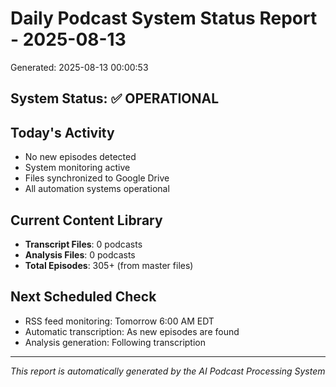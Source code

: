 # Daily Podcast System Status Report - 2025-08-13
Generated: 2025-08-13 00:00:53

## System Status: ✅ OPERATIONAL

## Today's Activity
- No new episodes detected
- System monitoring active
- Files synchronized to Google Drive
- All automation systems operational

## Current Content Library
- **Transcript Files**: 0 podcasts
- **Analysis Files**: 0 podcasts
- **Total Episodes**: 305+ (from master files)

## Next Scheduled Check
- RSS feed monitoring: Tomorrow 6:00 AM EDT
- Automatic transcription: As new episodes are found
- Analysis generation: Following transcription

---
*This report is automatically generated by the AI Podcast Processing System*
